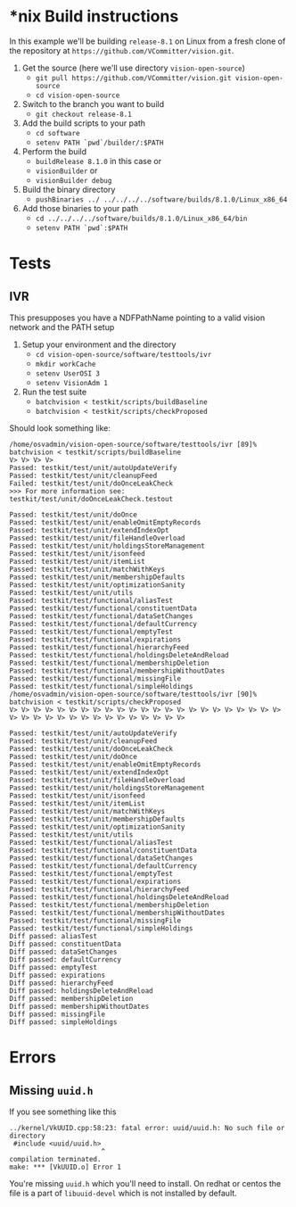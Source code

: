 # *nix Build instructions

In this example we'll be building `release-8.1` on Linux from a fresh clone of the repository at `https://github.com/VCommitter/vision.git`.  

1. Get the source (here we'll use directory `vision-open-source`)
   * `git pull https://github.com/VCommitter/vision.git vision-open-source`
   * `cd vision-open-source`
1. Switch to the branch you want to build
   * `git checkout release-8.1`
1. Add the build scripts to your path
   * `cd software`
   * ``setenv PATH `pwd`/builder/:$PATH``
1. Perform the build
   * `buildRelease 8.1.0` in this case or
   * `visionBuilder` or
   * `visionBuilder debug`
1. Build the binary directory
   * `pushBinaries ../ ../../../../software/builds/8.1.0/Linux_x86_64`
1. Add those binaries to your path
   * `cd ../../../../software/builds/8.1.0/Linux_x86_64/bin`
   * ``setenv PATH `pwd`:$PATH``
   
   
# Tests

## IVR

This presupposes you have a NDFPathName pointing to a valid vision network and the PATH setup 

1. Setup your environment and the directory
   * `cd vision-open-source/software/testtools/ivr`
   * `mkdir workCache`
   * `setenv UserOSI 3`
   * `setenv VisionAdm 1`
1. Run the test suite
   * `batchvision < testkit/scripts/buildBaseline`
   * `batchvision < testkit/scripts/checkProposed`
   
Should look something like:

```
/home/osvadmin/vision-open-source/software/testtools/ivr [89]% batchvision < testkit/scripts/buildBaseline
V> V> V> V>
Passed: testkit/test/unit/autoUpdateVerify
Passed: testkit/test/unit/cleanupFeed
Failed: testkit/test/unit/doOnceLeakCheck
>>> For more information see: testkit/test/unit/doOnceLeakCheck.testout

Passed: testkit/test/unit/doOnce
Passed: testkit/test/unit/enableOmitEmptyRecords
Passed: testkit/test/unit/extendIndexOpt
Passed: testkit/test/unit/fileHandleOverload
Passed: testkit/test/unit/holdingsStoreManagement
Passed: testkit/test/unit/isonfeed
Passed: testkit/test/unit/itemList
Passed: testkit/test/unit/matchWithKeys
Passed: testkit/test/unit/membershipDefaults
Passed: testkit/test/unit/optimizationSanity
Passed: testkit/test/unit/utils
Passed: testkit/test/functional/aliasTest
Passed: testkit/test/functional/constituentData
Passed: testkit/test/functional/dataSetChanges
Passed: testkit/test/functional/defaultCurrency
Passed: testkit/test/functional/emptyTest
Passed: testkit/test/functional/expirations
Passed: testkit/test/functional/hierarchyFeed
Passed: testkit/test/functional/holdingsDeleteAndReload
Passed: testkit/test/functional/membershipDeletion
Passed: testkit/test/functional/membershipWithoutDates
Passed: testkit/test/functional/missingFile
Passed: testkit/test/functional/simpleHoldings
/home/osvadmin/vision-open-source/software/testtools/ivr [90]% batchvision < testkit/scripts/checkProposed
V> V> V> V> V> V> V> V> V> V> V> V> V> V> V> V> V> V> V> V> V> V> V> V> V> V> V> V> V> V> V> V> V> V> V> V> V> V>

Passed: testkit/test/unit/autoUpdateVerify
Passed: testkit/test/unit/cleanupFeed
Passed: testkit/test/unit/doOnceLeakCheck
Passed: testkit/test/unit/doOnce
Passed: testkit/test/unit/enableOmitEmptyRecords
Passed: testkit/test/unit/extendIndexOpt
Passed: testkit/test/unit/fileHandleOverload
Passed: testkit/test/unit/holdingsStoreManagement
Passed: testkit/test/unit/isonfeed
Passed: testkit/test/unit/itemList
Passed: testkit/test/unit/matchWithKeys
Passed: testkit/test/unit/membershipDefaults
Passed: testkit/test/unit/optimizationSanity
Passed: testkit/test/unit/utils
Passed: testkit/test/functional/aliasTest
Passed: testkit/test/functional/constituentData
Passed: testkit/test/functional/dataSetChanges
Passed: testkit/test/functional/defaultCurrency
Passed: testkit/test/functional/emptyTest
Passed: testkit/test/functional/expirations
Passed: testkit/test/functional/hierarchyFeed
Passed: testkit/test/functional/holdingsDeleteAndReload
Passed: testkit/test/functional/membershipDeletion
Passed: testkit/test/functional/membershipWithoutDates
Passed: testkit/test/functional/missingFile
Passed: testkit/test/functional/simpleHoldings
Diff passed: aliasTest
Diff passed: constituentData
Diff passed: dataSetChanges
Diff passed: defaultCurrency
Diff passed: emptyTest
Diff passed: expirations
Diff passed: hierarchyFeed
Diff passed: holdingsDeleteAndReload
Diff passed: membershipDeletion
Diff passed: membershipWithoutDates
Diff passed: missingFile
Diff passed: simpleHoldings
```
   
   
# Errors

## Missing `uuid.h`

If you see something like this

``` 
../kernel/VkUUID.cpp:58:23: fatal error: uuid/uuid.h: No such file or directory
 #include <uuid/uuid.h>
                       ^
compilation terminated.
make: *** [VkUUID.o] Error 1
```

You're missing `uuid.h` which you'll need to install.  On redhat or centos the file is a part of `libuuid-devel` which is not installed by default.
